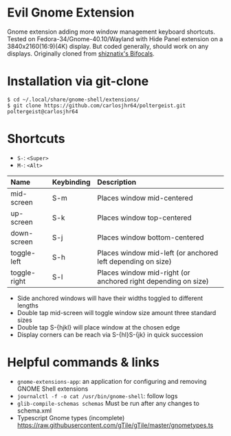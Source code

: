 # Evil Gnome Extension
Gnome extension adding more window management keyboard shortcuts.
Tested on Fedora-34/Gnome-40.10/Wayland with Hide Panel extension on a 3840x2160(16:9)(4K) display.
But coded generally, should work on any displays.
Originally cloned from [shiznatix's Bifocals](https://github.com/shiznatix/bifocals-gnome-extension).

# Installation via git-clone
```shell
$ cd ~/.local/share/gnome-shell/extensions/
$ git clone https://github.com/carlosjhr64/poltergeist.git poltergeist@carlosjhr64
```

# Shortcuts

* `S-`: `<Super>`
* `M-`: `<Alt>`

| Name         | Keybinding | Description |
| :---         | :---       | :---        |
| mid-screen   | S-m        | Places window mid-centered |
| up-screen    | S-k        | Places window top-centered |
| down-screen  | S-j        | Places window bottom-centered |
| toggle-left  | S-h        | Places window mid-left (or anchored left depending on size)|
| toggle-right | S-l        | Places window mid-right (or anchored right depending on size)|

* Side anchored windows will have their widths toggled to different lengths
* Double tap mid-screen will toggle window size amount three standard sizes
* Double tap S-{hjkl} will place window at the chosen edge
* Display corners can be reach via S-{hl}S-{jk} in quick succession

# Helpful commands & links
* `gnome-extensions-app`: an application for configuring and removing GNOME Shell extensions
* `journalctl -f -o cat /usr/bin/gnome-shell`: follow logs
* `glib-compile-schemas schemas` Must be run after any changes to schema.xml
* Typescript Gnome types (incomplete) https://raw.githubusercontent.com/gTile/gTile/master/gnometypes.ts
